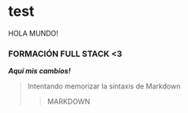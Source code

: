 # test

HOLA MUNDO!

### FORMACIÓN FULL STACK <3

**_Aquí mis cambios!_**

> Intentando memorizar la sintaxis de Markdown
>> MARKDOWN
